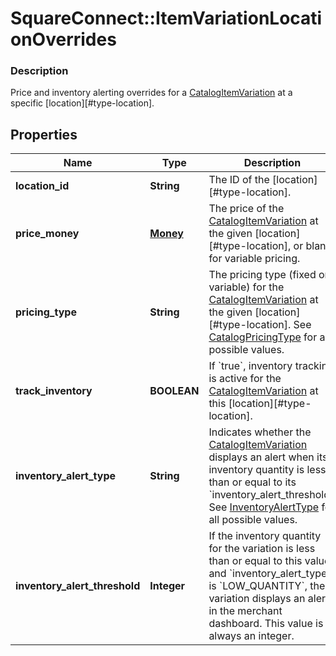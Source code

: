 # SquareConnect::ItemVariationLocationOverrides

### Description

Price and inventory alerting overrides for a [CatalogItemVariation](#type-catalogitemvariation) at a specific [location][#type-location].

## Properties
Name | Type | Description | Notes
------------ | ------------- | ------------- | -------------
**location_id** | **String** | The ID of the [location][#type-location]. | [optional] 
**price_money** | [**Money**](Money.md) | The price of the [CatalogItemVariation](#type-catalogitemvariation) at the given [location][#type-location], or blank for variable pricing. | [optional] 
**pricing_type** | **String** | The pricing type (fixed or variable) for the [CatalogItemVariation](#type-catalogitemvariation) at the given [location][#type-location]. See [CatalogPricingType](#type-catalogpricingtype) for all possible values. | [optional] 
**track_inventory** | **BOOLEAN** | If &#x60;true&#x60;, inventory tracking is active for the [CatalogItemVariation](#type-catalogitemvariation) at this [location][#type-location]. | [optional] 
**inventory_alert_type** | **String** | Indicates whether the [CatalogItemVariation](#type-catalogitemvariation) displays an alert when its inventory quantity is less than or equal to its &#x60;inventory_alert_threshold&#x60;. See [InventoryAlertType](#type-inventoryalerttype) for all possible values. | [optional] 
**inventory_alert_threshold** | **Integer** | If the inventory quantity for the variation is less than or equal to this value and &#x60;inventory_alert_type&#x60; is &#x60;LOW_QUANTITY&#x60;, the variation displays an alert in the merchant dashboard.  This value is always an integer. | [optional] 


